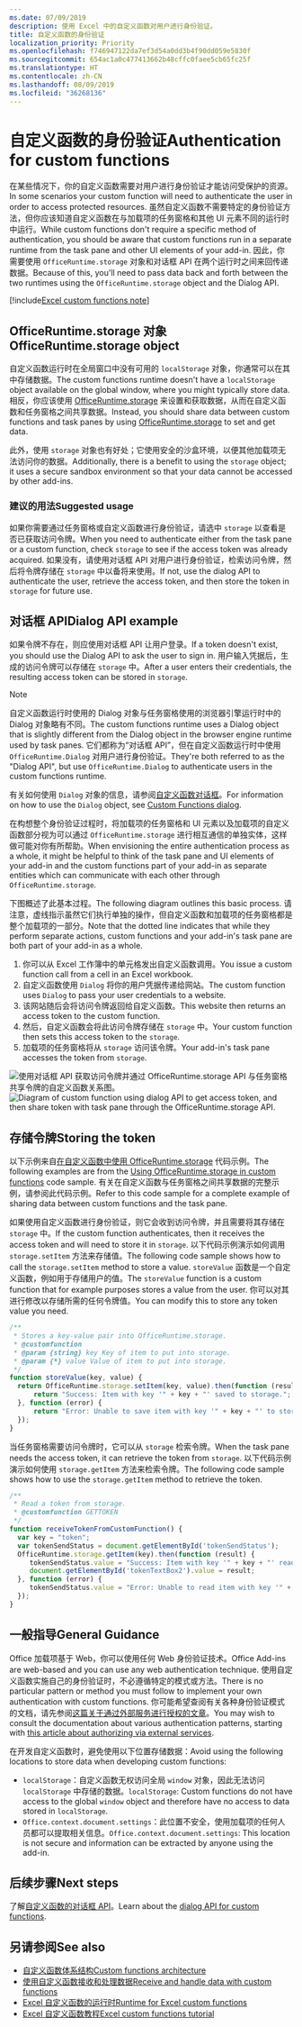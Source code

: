 ```yaml
---
ms.date: 07/09/2019
description: 使用 Excel 中的自定义函数对用户进行身份验证。
title: 自定义函数的身份验证
localization_priority: Priority
ms.openlocfilehash: f746947122da7ef3d54a0dd3b4f90dd059e5830f
ms.sourcegitcommit: 654ac1a0c477413662b48cffc0faee5cb65fc25f
ms.translationtype: HT
ms.contentlocale: zh-CN
ms.lasthandoff: 08/09/2019
ms.locfileid: "36268136"
---
```

# <a name="authentication-for-custom-functions"></a><span data-ttu-id="f0a40-103">自定义函数的身份验证</span><span class="sxs-lookup"><span data-stu-id="f0a40-103">Authentication for custom functions</span></span>

<span data-ttu-id="f0a40-104">在某些情况下，你的自定义函数需要对用户进行身份验证才能访问受保护的资源。</span><span class="sxs-lookup"><span data-stu-id="f0a40-104">In some scenarios your custom function will need to authenticate the user in order to access protected resources.</span></span> <span data-ttu-id="f0a40-105">虽然自定义函数不需要特定的身份验证方法，但你应该知道自定义函数在与加载项的任务窗格和其他 UI 元素不同的运行时中运行。</span><span class="sxs-lookup"><span data-stu-id="f0a40-105">While custom functions don't require a specific method of authentication, you should be aware that custom functions run in a separate runtime from the task pane and other UI elements of your add-in.</span></span> <span data-ttu-id="f0a40-106">因此，你需要使用 `OfficeRuntime.storage` 对象和对话框 API 在两个运行时之间来回传递数据。</span><span class="sxs-lookup"><span data-stu-id="f0a40-106">Because of this, you'll need to pass data back and forth between the two runtimes using the `OfficeRuntime.storage` object and the Dialog API.</span></span>

[!include[Excel custom functions note](../includes/excel-custom-functions-note.md)]

## <a name="officeruntimestorage-object"></a><span data-ttu-id="f0a40-107">OfficeRuntime.storage 对象</span><span class="sxs-lookup"><span data-stu-id="f0a40-107">OfficeRuntime.storage object</span></span>

<span data-ttu-id="f0a40-108">自定义函数运行时在全局窗口中没有可用的 `localStorage` 对象，你通常可以在其中存储数据。</span><span class="sxs-lookup"><span data-stu-id="f0a40-108">The custom functions runtime doesn't have a `localStorage` object available on the global window, where you might typically store data.</span></span> <span data-ttu-id="f0a40-109">相反，你应该使用 [OfficeRuntime.storage](/javascript/api/office-runtime/officeruntime.storage) 来设置和获取数据，从而在自定义函数和任务窗格之间共享数据。</span><span class="sxs-lookup"><span data-stu-id="f0a40-109">Instead, you should share data between custom functions and task panes by using [OfficeRuntime.storage](/javascript/api/office-runtime/officeruntime.storage) to set and get data.</span></span>

<span data-ttu-id="f0a40-110">此外，使用 `storage` 对象也有好处；它使用安全的沙盒环境，以便其他加载项无法访问你的数据。</span><span class="sxs-lookup"><span data-stu-id="f0a40-110">Additionally, there is a benefit to using the `storage` object; it uses a secure sandbox environment so that your data cannot be accessed by other add-ins.</span></span>

### <a name="suggested-usage"></a><span data-ttu-id="f0a40-111">建议的用法</span><span class="sxs-lookup"><span data-stu-id="f0a40-111">Suggested usage</span></span>

<span data-ttu-id="f0a40-112">如果你需要通过任务窗格或自定义函数进行身份验证，请选中 `storage` 以查看是否已获取访问令牌。</span><span class="sxs-lookup"><span data-stu-id="f0a40-112">When you need to authenticate either from the task pane or a custom function, check `storage` to see if the access token was already acquired.</span></span> <span data-ttu-id="f0a40-113">如果没有，请使用对话框 API 对用户进行身份验证，检索访问令牌，然后将令牌存储在 `storage` 中以备将来使用。</span><span class="sxs-lookup"><span data-stu-id="f0a40-113">If not, use the dialog API to authenticate the user, retrieve the access token, and then store the token in `storage` for future use.</span></span>

## <a name="dialog-api"></a><span data-ttu-id="f0a40-114">对话框 API</span><span class="sxs-lookup"><span data-stu-id="f0a40-114">Dialog API example</span></span>

<span data-ttu-id="f0a40-115">如果令牌不存在，则应使用对话框 API 让用户登录。</span><span class="sxs-lookup"><span data-stu-id="f0a40-115">If a token doesn't exist, you should use the Dialog API to ask the user to sign in.</span></span> <span data-ttu-id="f0a40-116">用户输入凭据后，生成的访问令牌可以存储在 `storage` 中。</span><span class="sxs-lookup"><span data-stu-id="f0a40-116">After a user enters their credentials, the resulting access token can be stored in `storage`.</span></span>

> [!NOTE]
> <span data-ttu-id="f0a40-117">自定义函数运行时使用的 Dialog 对象与任务窗格使用的浏览器引擎运行时中的 Dialog 对象略有不同。</span><span class="sxs-lookup"><span data-stu-id="f0a40-117">The custom functions runtime uses a Dialog object that is slightly different from the Dialog object in the browser engine runtime used by task panes.</span></span> <span data-ttu-id="f0a40-118">它们都称为“对话框 API”，但在自定义函数运行时中使用 `OfficeRuntime.Dialog` 对用户进行身份验证。</span><span class="sxs-lookup"><span data-stu-id="f0a40-118">They're both referred to as the "Dialog API", but use `OfficeRuntime.Dialog` to authenticate users in the custom functions runtime.</span></span>

<span data-ttu-id="f0a40-119">有关如何使用 `Dialog` 对象的信息，请参阅[自定义函数对话框](/office/dev/add-ins/excel/custom-functions-dialog)。</span><span class="sxs-lookup"><span data-stu-id="f0a40-119">For information on how to use the `Dialog` object, see [Custom Functions dialog](/office/dev/add-ins/excel/custom-functions-dialog).</span></span>

<span data-ttu-id="f0a40-120">在构想整个身份验证过程时，将加载项的任务窗格和 UI 元素以及加载项的自定义函数部分视为可以通过 `OfficeRuntime.storage` 进行相互通信的单独实体，这样做可能对你有所帮助。</span><span class="sxs-lookup"><span data-stu-id="f0a40-120">When envisioning the entire authentication process as a whole, it might be helpful to think of the task pane and UI elements of your add-in and the custom functions part of your add-in as separate entities which can communicate with each other through `OfficeRuntime.storage`.</span></span>

<span data-ttu-id="f0a40-121">下图概述了此基本过程。</span><span class="sxs-lookup"><span data-stu-id="f0a40-121">The following diagram outlines this basic process.</span></span> <span data-ttu-id="f0a40-122">请注意，虚线指示虽然它们执行单独的操作，但自定义函数和加载项的任务窗格都是整个加载项的一部分。</span><span class="sxs-lookup"><span data-stu-id="f0a40-122">Note that the dotted line indicates that while they perform separate actions, custom functions and your add-in's task pane are both part of your add-in as a whole.</span></span>

1. <span data-ttu-id="f0a40-123">你可以从 Excel 工作簿中的单元格发出自定义函数调用。</span><span class="sxs-lookup"><span data-stu-id="f0a40-123">You issue a custom function call from a cell in an Excel workbook.</span></span>
2. <span data-ttu-id="f0a40-124">自定义函数使用 `Dialog` 将你的用户凭据传递给网站。</span><span class="sxs-lookup"><span data-stu-id="f0a40-124">The custom function uses `Dialog` to pass your user credentials to a website.</span></span>
3. <span data-ttu-id="f0a40-125">该网站随后会将访问令牌返回给自定义函数。</span><span class="sxs-lookup"><span data-stu-id="f0a40-125">This website then returns an access token to the custom function.</span></span>
4. <span data-ttu-id="f0a40-126">然后，自定义函数会将此访问令牌存储在 `storage` 中。</span><span class="sxs-lookup"><span data-stu-id="f0a40-126">Your custom function then sets this access token to the `storage`.</span></span>
5. <span data-ttu-id="f0a40-127">加载项的任务窗格将从 `storage` 访问该令牌。</span><span class="sxs-lookup"><span data-stu-id="f0a40-127">Your add-in's task pane accesses the token from `storage`.</span></span>

<span data-ttu-id="f0a40-128">![使用对话框 API 获取访问令牌并通过 OfficeRuntime.storage API 与任务窗格共享令牌的自定义函数关系图。](../images/authentication-diagram.png "身份验证关系图。")</span><span class="sxs-lookup"><span data-stu-id="f0a40-128">![Diagram of custom function using dialog API to get access token, and then share token with task pane through the OfficeRuntime.storage API.](../images/authentication-diagram.png "Authentication diagram.")</span></span>

## <a name="storing-the-token"></a><span data-ttu-id="f0a40-129">存储令牌</span><span class="sxs-lookup"><span data-stu-id="f0a40-129">Storing the token</span></span>

<span data-ttu-id="f0a40-130">以下示例来自[在自定义函数中使用 OfficeRuntime.storage](https://github.com/OfficeDev/PnP-OfficeAddins/tree/master/Excel-custom-functions/AsyncStorage) 代码示例。</span><span class="sxs-lookup"><span data-stu-id="f0a40-130">The following examples are from the [Using OfficeRuntime.storage in custom functions](https://github.com/OfficeDev/PnP-OfficeAddins/tree/master/Excel-custom-functions/AsyncStorage) code sample.</span></span> <span data-ttu-id="f0a40-131">有关在自定义函数与任务窗格之间共享数据的完整示例，请参阅此代码示例。</span><span class="sxs-lookup"><span data-stu-id="f0a40-131">Refer to this code sample for a complete example of sharing data between custom functions and the task pane.</span></span>

<span data-ttu-id="f0a40-132">如果使用自定义函数进行身份验证，则它会收到访问令牌，并且需要将其存储在 `storage` 中。</span><span class="sxs-lookup"><span data-stu-id="f0a40-132">If the custom function authenticates, then it receives the access token and will need to store it in `storage`.</span></span> <span data-ttu-id="f0a40-133">以下代码示例演示如何调用 `storage.setItem` 方法来存储值。</span><span class="sxs-lookup"><span data-stu-id="f0a40-133">The following code sample shows how to call the `storage.setItem` method to store a value.</span></span> <span data-ttu-id="f0a40-134">`storeValue` 函数是一个自定义函数，例如用于存储用户的值。</span><span class="sxs-lookup"><span data-stu-id="f0a40-134">The `storeValue` function is a custom function that for example purposes stores a value from the user.</span></span> <span data-ttu-id="f0a40-135">你可以对其进行修改以存储所需的任何令牌值。</span><span class="sxs-lookup"><span data-stu-id="f0a40-135">You can modify this to store any token value you need.</span></span>

```js
/**
 * Stores a key-value pair into OfficeRuntime.storage.
 * @customfunction
 * @param {string} key Key of item to put into storage.
 * @param {*} value Value of item to put into storage.
 */
function storeValue(key, value) {
  return OfficeRuntime.storage.setItem(key, value).then(function (result) {
      return "Success: Item with key '" + key + "' saved to storage.";
  }, function (error) {
      return "Error: Unable to save item with key '" + key + "' to storage. " + error;
  });
}
```

<span data-ttu-id="f0a40-136">当任务窗格需要访问令牌时，它可以从 `storage` 检索令牌。</span><span class="sxs-lookup"><span data-stu-id="f0a40-136">When the task pane needs the access token, it can retrieve the token from `storage`.</span></span> <span data-ttu-id="f0a40-137">以下代码示例演示如何使用 `storage.getItem` 方法来检索令牌。</span><span class="sxs-lookup"><span data-stu-id="f0a40-137">The following code sample shows how to use the `storage.getItem` method to retrieve the token.</span></span>

```js
/**
 * Read a token from storage.
 * @customfunction GETTOKEN
 */
function receiveTokenFromCustomFunction() {
  var key = "token";
  var tokenSendStatus = document.getElementById('tokenSendStatus');
  OfficeRuntime.storage.getItem(key).then(function (result) {
     tokenSendStatus.value = "Success: Item with key '" + key + "' read from storage.";
     document.getElementById('tokenTextBox2').value = result;
  }, function (error) {
     tokenSendStatus.value = "Error: Unable to read item with key '" + key + "' from storage. " + error;
  });
}
```

## <a name="general-guidance"></a><span data-ttu-id="f0a40-138">一般指导</span><span class="sxs-lookup"><span data-stu-id="f0a40-138">General Guidance</span></span>

<span data-ttu-id="f0a40-139">Office 加载项基于 Web，你可以使用任何 Web 身份验证技术。</span><span class="sxs-lookup"><span data-stu-id="f0a40-139">Office Add-ins are web-based and you can use any web authentication technique.</span></span> <span data-ttu-id="f0a40-140">使用自定义函数实施自己的身份验证时，不必遵循特定的模式或方法。</span><span class="sxs-lookup"><span data-stu-id="f0a40-140">There is no particular pattern or method you must follow to implement your own authentication with custom functions.</span></span> <span data-ttu-id="f0a40-141">你可能希望查阅有关各种身份验证模式的文档，请先参阅[这篇关于通过外部服务进行授权的文章](/office/dev/add-ins/develop/auth-external-add-ins)。</span><span class="sxs-lookup"><span data-stu-id="f0a40-141">You may wish to consult the documentation about various authentication patterns, starting with [this article about authorizing via external services](/office/dev/add-ins/develop/auth-external-add-ins).</span></span>  

<span data-ttu-id="f0a40-142">在开发自定义函数时，避免使用以下位置存储数据：</span><span class="sxs-lookup"><span data-stu-id="f0a40-142">Avoid using the following locations to store data when developing custom functions:</span></span>  

- <span data-ttu-id="f0a40-143">`localStorage`：自定义函数无权访问全局 `window` 对象，因此无法访问 `localStorage` 中存储的数据。</span><span class="sxs-lookup"><span data-stu-id="f0a40-143">`localStorage`: Custom functions do not have access to the global `window` object and therefore have no access to data stored in `localStorage`.</span></span>
- <span data-ttu-id="f0a40-144">`Office.context.document.settings`：此位置不安全，使用加载项的任何人员都可以提取相关信息。</span><span class="sxs-lookup"><span data-stu-id="f0a40-144">`Office.context.document.settings`:  This location is not secure and information can be extracted by anyone using the add-in.</span></span>

## <a name="next-steps"></a><span data-ttu-id="f0a40-145">后续步骤</span><span class="sxs-lookup"><span data-stu-id="f0a40-145">Next steps</span></span>
<span data-ttu-id="f0a40-146">了解[自定义函数的对话框 API](custom-functions-dialog.md)。</span><span class="sxs-lookup"><span data-stu-id="f0a40-146">Learn about the [dialog API for custom functions](custom-functions-dialog.md).</span></span>

## <a name="see-also"></a><span data-ttu-id="f0a40-147">另请参阅</span><span class="sxs-lookup"><span data-stu-id="f0a40-147">See also</span></span>

* [<span data-ttu-id="f0a40-148">自定义函数体系结构</span><span class="sxs-lookup"><span data-stu-id="f0a40-148">Custom functions architecture</span></span>](custom-functions-architecture.md)
* [<span data-ttu-id="f0a40-149">使用自定义函数接收和处理数据</span><span class="sxs-lookup"><span data-stu-id="f0a40-149">Receive and handle data with custom functions</span></span>](custom-functions-web-reqs.md)
* [<span data-ttu-id="f0a40-150">Excel 自定义函数的运行时</span><span class="sxs-lookup"><span data-stu-id="f0a40-150">Runtime for Excel custom functions</span></span>](custom-functions-runtime.md)
* [<span data-ttu-id="f0a40-151">Excel 自定义函数教程</span><span class="sxs-lookup"><span data-stu-id="f0a40-151">Excel custom functions tutorial</span></span>](excel-tutorial-custom-functions.md)
